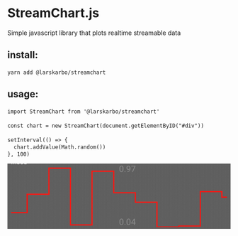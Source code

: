 # StreamChart.js

Simple javascript library that plots realtime streamable data

## install:

```
yarn add @larskarbo/streamchart
```

## usage:

```
import StreamChart from '@larskarbo/streamchart'

const chart = new StreamChart(document.getElementByID("#div"))

setInterval(() => {
  chart.addValue(Math.random())
}, 100)
```

![](src/gif.gif "")